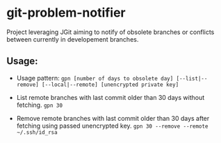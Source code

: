 # git-problem-notifier

Project leveraging JGit aiming to notify of obsolete branches or conflicts between currently in developement branches.

## Usage:

* Usage pattern:
``` gpn [number of days to obsolete day] [--list|--remove] [--local|--remote] [unencrypted private key] ```

* List remote branches with last commit older than 30 days without fetching.
``` gpn 30 ```

* Remove remote branches with last commit older than 30 days after fetching using passed unencrypted key.
``` gpn 30 --remove --remote ~/.ssh/id_rsa ```
